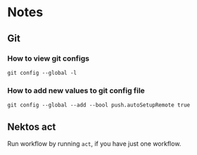 # Notes

## Git

### How to view git configs

`git config --global -l`

### How to add new values to git config file

`git config --global --add --bool push.autoSetupRemote true`

## Nektos act

Run workflow by running `act`, if you have just one workflow.